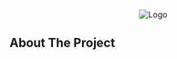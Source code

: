 <br />
<p align="center">
    <img src="https://i.ibb.co/84S56pM/github-template.png" alt="Logo">
</a>

## About The Project
